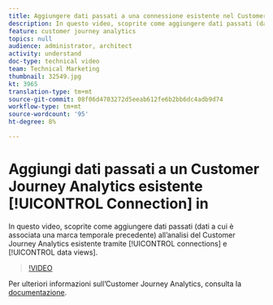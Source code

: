 ```yaml
---
title: Aggiungere dati passati a una connessione esistente nel Customer Journey Analytics
description: In questo video, scoprite come aggiungere dati passati (dati a cui è associata una marca temporale precedente) all’analisi dei Customer Journey Analytics di Adobi  esistenti tramite connessioni e viste dati.
feature: customer journey analytics
topics: null
audience: administrator, architect
activity: understand
doc-type: technical video
team: Technical Marketing
thumbnail: 32549.jpg
kt: 3965
translation-type: tm+mt
source-git-commit: 08f06d4703272d5eeab612fe6b2bb6dc4adb9d74
workflow-type: tm+mt
source-wordcount: '95'
ht-degree: 8%

---
```



# Aggiungi dati passati a un Customer Journey Analytics esistente [!UICONTROL Connection] in

In questo video, scoprite come aggiungere dati passati (dati a cui è associata una marca temporale precedente) all’analisi del Customer Journey Analytics esistente tramite [!UICONTROL connections] e [!UICONTROL data views].

>[!VIDEO](https://video.tv.adobe.com/v/32549/?quality=12)

Per ulteriori informazioni sull’Customer Journey Analytics, consulta la [documentazione](https://docs.adobe.com/content/help/it-IT/analytics-platform/using/cja-landing.html).
